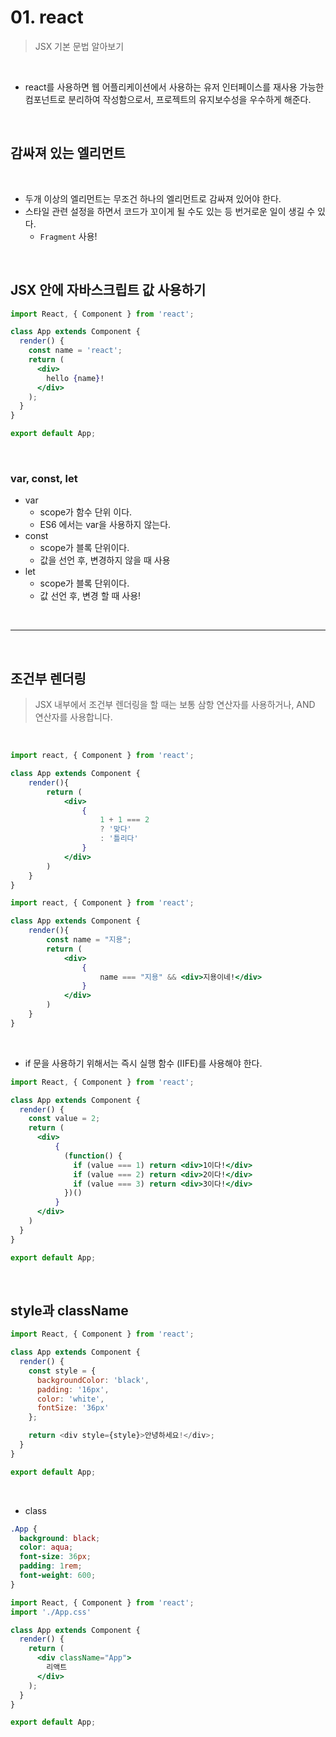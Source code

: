 # 01. react

> JSX 기본 문법 알아보기

<br>

- react를 사용하면 웹 어플리케이션에서 사용하는 유저 인터페이스를 재사용 가능한 컴포넌트로 분리하여 작성함으로서, 프로젝트의 유지보수성을 우수하게 해준다.

<br>

## 감싸져 있는 엘리먼트

<br>

- 두개 이상의 엘리먼트는 무조건 하나의 엘리먼트로 감싸져 있어야 한다.
- 스타일 관련 설정을 하면서 코드가 꼬이게 될 수도 있는 등 번거로운 일이 생길 수 있다.
  - `Fragment` 사용!

<br>

## JSX 안에 자바스크립트 값 사용하기

```jsx
import React, { Component } from 'react';

class App extends Component {
  render() {
    const name = 'react';
    return (
      <div>
        hello {name}!
      </div>
    );
  }
}

export default App;
```

<br>

### var, const, let

- var
  - scope가 함수 단위 이다.
  - ES6 에서는 var을 사용하지 않는다.
- const
  - scope가 블록 단위이다.
  - 값을 선언 후, 변경하지 않을 때 사용
- let
  - scope가 블록 단위이다.
  - 값 선언 후, 변경 할 때 사용!

<br>

---

<br>

## 조건부 렌더링

> JSX 내부에서 조건부 렌더링을 할 때는 보통 삼항 연산자를 사용하거나, AND 연산자를 사용합니다.

<br>



```jsx
import react, { Component } from 'react';

class App extends Component {
    render(){
        return (
        	<div>
            	{
                    1 + 1 === 2
                    ? '맞다'
                    : '틀리다'
                }
            </div>
        )
    }
}
```

```jsx
import react, { Component } from 'react';

class App extends Component {
    render(){
        const name = "지용";
        return (
        	<div>
            	{
                    name === "지용" && <div>지용이네!</div>
                }
            </div>
        )
    }
}
```

<br>

- if 문을 사용하기 위해서는 즉시 실행 함수 (IIFE)를 사용해야 한다.

```jsx
import React, { Component } from 'react';

class App extends Component {
  render() {
    const value = 2;
    return (
      <div>
          {
            (function() {
              if (value === 1) return <div>1이다!</div>
              if (value === 2) return <div>2이다!</div>
              if (value === 3) return <div>3이다!</div>
            })()
          }
      </div>
    )
  }
}

export default App;
```

<br>

## style과 className

```javascript
import React, { Component } from 'react';

class App extends Component {
  render() {
    const style = {
      backgroundColor: 'black',
      padding: '16px',
      color: 'white',
      fontSize: '36px'
    };

    return <div style={style}>안녕하세요!</div>;
  }
}

export default App;
```

<br>

- class

```css
.App {
  background: black;
  color: aqua;
  font-size: 36px;
  padding: 1rem;
  font-weight: 600;
}
```

```jsx
import React, { Component } from 'react';
import './App.css'

class App extends Component {
  render() {
    return (
      <div className="App">
        리액트
      </div>
    );
  }
}

export default App;
```

